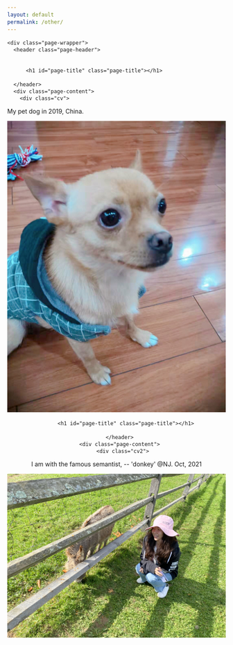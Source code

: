 ```yaml
---
layout: default
permalink: /other/
--- 
```

<!-- ![image](/jiaxingjeanneyu.github.io/dog.jpeg) -->

<main id="main" class="main-content" aria-label="Content">
  <article>
    

    <div class="page-wrapper">
      <header class="page-header">
        
        
          <h1 id="page-title" class="page-title"></h1>
        
      </header>
      <div class="page-content">
        <div class="cv">
<div class="box left">
 <p> My pet dog in 2019, China. </p> 
</div>
<div class="box right">
<img src="/dog.jpeg" />
</div>
</div>

<style>
.cv {
text-align: center;
}
.cv .box {
display: inline-block;
}
.cv .left {
width: 15%;
}
.cv .right {
width: 34%;
}
</style>
<div class="page-wrapper">
      <header class="page-header">
        
        
          <h1 id="page-title" class="page-title"></h1>
        
      </header>
      <div class="page-content">
        <div class="cv2">
<div class="box left">
 <p> I am with the famous semantist, -- 'donkey' @NJ. Oct, 2021 </p> 
</div>
<div class="box right">
<img src="/donkeyjiaxing.jpg" />
</div>
</div>

<style>
.cv2 {
text-align: center;
}
.cv2 .box {
display: inline-block;
}
.cv2 .left {
width: 15%;
}
.cv2 .right {
width: 34%;
}
</style>


